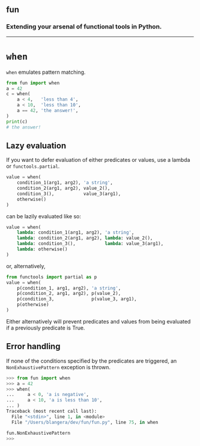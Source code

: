 ## fun
### Extending your arsenal of functional tools in Python.
---
# `when`
`when` emulates pattern matching.

```python
from fun import when
a = 42
c = when(
    a < 4,   'less than 4',
    a < 10,  'less than 10',
    a == 42, 'the answer!',
)
print(c)
# the answer!
```

## Lazy evaluation

If you want to defer evaluation of either predicates or values, use a lambda or `functools.partial`.

```python
value = when(
    condition_1(arg1, arg2), 'a string',
    condition_2(arg1, arg2), value_2(),
    condition_3(),           value_3(arg1),
    otherwise()
)
```
can be lazily evaluated like so:
```python
value = when(
    lambda: condition_1(arg1, arg2), 'a string',
    lambda: condition_2(arg1, arg2), lambda: value_2(),
    lambda: condition_3(),           lambda: value_3(arg1),
    lambda: otherwise()
)
```
or, alternatively,
```python
from functools import partial as p
value = when(
    p(condition_1, arg1, arg2), 'a string',
    p(condition_2, arg1, arg2), p(value_2),
    p(condition_3,              p(value_3, arg1),
    p(otherwise)
)
```

Either alternatively will prevent predicates and values from being evaluated
if a previously predicate is True.

## Error handling

If none of the conditions specified by the predicates are triggered, an
`NonExhaustivePattern` exception is thrown.

```python
>>> from fun import when
>>> a = 42
>>> when(
...     a < 0, 'a is negative',
...     a < 10, 'a is less than 10',
... )
Traceback (most recent call last):
  File "<stdin>", line 1, in <module>
  File "/Users/blangera/dev/fun/fun.py", line 75, in when

fun.NonExhaustivePattern
>>>
